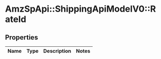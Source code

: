 # AmzSpApi::ShippingApiModelV0::RateId

## Properties
Name | Type | Description | Notes
------------ | ------------- | ------------- | -------------

